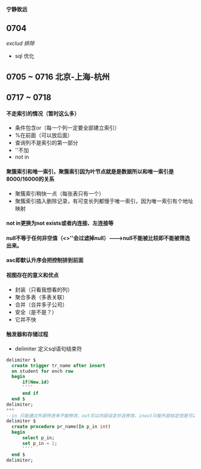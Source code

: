 #### 宁静致远
## 0704
*exclud 排除*
* sql 优化
## 0705 ~ 0716 北京-上海-杭州
## 0717 ~ 0718
#### 不走索引的情况（暂时这么多）
* 条件包含or（每一个列一定要全部建立索引）
* %在前面（可以放后面）
* 查询列不是索引的第一部分
* ''不加
* not in
#### 聚簇索引和唯一索引，聚簇索引因为叶节点就是是数据所以和唯一索引是8000/16000的关系  
* 聚簇索引稍快一点（每张表只有一个）
* 聚簇索引插入删除记录，有可变长列都慢于唯一索引，因为唯一索引有个地址映射
#### not in更换为not exists或者内连接、左连接等
#### null不等于任何非空值（<>''会过滤掉null）--->null不能被比较即不能被筛选出来。
#### asc即默认升序会把控制排到前面
#### 视图存在的意义和优点
* 封装（只看我想看的列）
* 聚合多表（多表关联）
* 合并（合并多子公司）
* 安全（是不是？）
* 它并不快
#### 触发器和存储过程
* delimiter 定义sql语句结束符
```` sql
delimiter $
  create trigger tr_name after insert
  on student for ench row
  begin
      if(New.id)
      ````
      end if
  end $    
delimiter;
***
--in 只能通过外部传进来不能修改，out可以内部设定并且修改，inout只能外部给定但是可以修改
delimiter $
  create procedure pr_name(In p_in int)
  begin
      select p_in;
      set p_in = 2;
      ````
  end $
delimiter;
````
